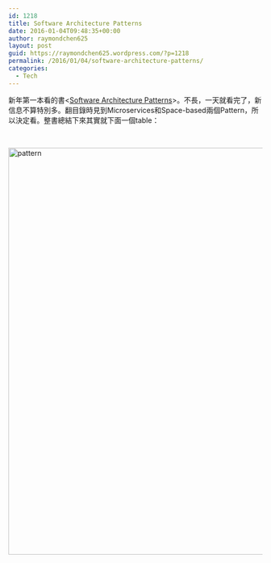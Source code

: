 ```yaml
---
id: 1218
title: Software Architecture Patterns
date: 2016-01-04T09:48:35+00:00
author: raymondchen625
layout: post
guid: https://raymondchen625.wordpress.com/?p=1218
permalink: /2016/01/04/software-architecture-patterns/
categories:
  - Tech
---
```

新年第一本看的書<<a href="https://www.goodreads.com/book/show/25091671-software-architecture-patterns" target="_blank" rel="noopener noreferrer">Software Architecture Patterns</a>>。不長，一天就看完了，新信息不算特別多。翻目錄時見到Microservices和Space-based兩個Pattern，所以決定看。整書總結下來其實就下面一個table：

&nbsp;

<img class="alignnone size-full wp-image-1217" src="http://localhost/wp-content/uploads/2016/01/pattern.png" alt="pattern" width="791" height="806" srcset="http://localhost/wp-content/uploads/2016/01/pattern.png 791w, http://localhost/wp-content/uploads/2016/01/pattern-294x300.png 294w, http://localhost/wp-content/uploads/2016/01/pattern-768x783.png 768w" sizes="(max-width: 791px) 100vw, 791px" />